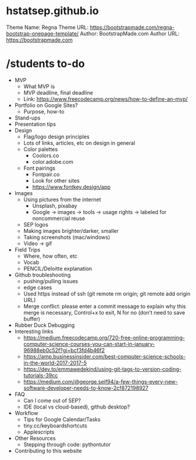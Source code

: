 # hstatsep.github.io

Theme Name: Regna
Theme URL: https://bootstrapmade.com/regna-bootstrap-onepage-template/
Author: BootstrapMade.com
Author URL: https://bootstrapmade.com

# /students to-do
- MVP
  - What MVP is
  - MVP deadline, final deadline
  - Link: https://www.freecodecamp.org/news/how-to-define-an-mvp/
- Portfolio on Google Sites?
  - Purpose, how-to
- Stand-ups
- Presentation tips
- Design
  - Flag/logo design principles
  - Lots of links, articles, etc on design in general
  - Color palettes
    - Coolors.co
    - color.adobe.com
  - Font pairings
    - Fontpair.co
    - Look for other sites
    - https://www.fontkey.design/app
- Images
  - Using pictures from the internet
    - Unsplash, pixabay
    - Google → images → tools → usage rights → labeled for noncommercial reuse
  - SEP logos
  - Making images brighter/darker, smaller
  - Taking screenshots (mac/windows)
  - Video → gif
- Field Trips
  - Where, how often, etc
  - Vocab
  - PENCIL/Deloitte explanation
- Github troubleshooting 
  - pushing/pulling issues
  - edge cases
  - Used https instead of ssh (git remote rm origin; git remote add origin URL)
  - Merge conflict: please enter a commit message to explain why this merge is necessary, Control+x to exit, N for no (don’t need to save buffer)
- Rubber Duck Debugging
- Interesting links
  - https://medium.freecodecamp.org/720-free-online-programming-computer-science-courses-you-can-start-in-january-96988eb0c52f?gi=bcf3fd4b46f2
  - https://amp.businessinsider.com/best-computer-science-schools-in-the-world-2017-2017-5
  - https://dev.to/emmawedekind/using-git-tags-to-version-coding-tutorials-39cc
  - https://medium.com/@george.seif94/a-few-things-every-new-software-developer-needs-to-know-2cf872198927
- FAQ
  - Can I come out of SEP?
  - IDE (local vs cloud-based), github desktop?
- Workflow
  - Tips for Google Calendar/Tasks
  - tiny.cc/keyboardshortcuts
  - Applescripts
- Other Resources
  - Stepping through code: pythontutor
- Contributing to this website

